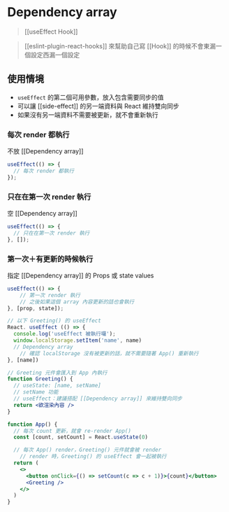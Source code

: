 # Dependency array
>[[useEffect Hook]] 

>[[eslint-plugin-react-hooks]] 來幫助自己寫 [[Hook]] 的時候不會東漏一個設定西漏一個設定

## 使用情境
- `useEffect` 的第二個可用參數，放入包含需要同步的值
- 可以讓 [[side-effect]] 的另一端資料與 React 維持雙向同步
- 如果沒有另一端資料不需要被更新，就不會重新執行

### 每次 render 都執行
不放 [[Dependency array]]
```jsx
useEffect(() => {
  // 每次 render 都執行
});
```

### 只在在第一次 render 執行
空 [[Dependency array]]
```jsx
useEffect(() => {
  // 只在在第一次 render 執行
}, []);
```

### 第一次＋有更新的時候執行
指定 [[Dependency array]] 的 Props 或 state values
```jsx
useEffect(() => {
	// 第一次 render 執行
	// 之後如果這個 array 內容更新的話也會執行
}, [prop, state]);
```



```jsx
// 以下 Greeting() 的 useEffect
React. useEffect (() => {
  console.log('useEffect 被執行囉');
  window.localStorage.setItem('name', name)
  // Dependency array
	// 確認 localStorage 沒有被更新的話，就不需要隨著 App() 重新執行
}, [name])
```
```jsx
// Greeting 元件會匯入到 App 內執行
function Greeting() {
  // useState: [name, setName]
  // setName 功能
  // useEffect：建議搭配 [[Dependency array]] 來維持雙向同步
  return <欲渲染內容 />
}

function App() {
  // 每次 count 更新，就會 re-render App()
  const [count, setCount] = React.useState(0)

  // 每次 App() render，Greeting() 元件就會被 render
	// render 時，Greeting() 的 useEffect 會一起被執行
  return (
    <>
      <button onClick={() => setCount(c => c + 1)}>{count}</button>
      <Greeting />
    </>
  )
}
```
